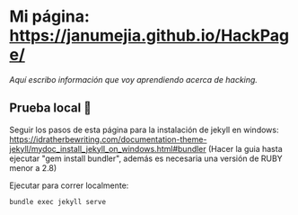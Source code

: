 # Mi página: https://janumejia.github.io/HackPage/

_Aquí escribo información que voy aprendiendo acerca de hacking._

## Prueba local 🚀

Seguir los pasos de esta página para la instalación de jekyll en windows: https://idratherbewriting.com/documentation-theme-jekyll/mydoc_install_jekyll_on_windows.html#bundler (Hacer la guia hasta ejecutar "gem install bundler", además es necesaria una versión de RUBY menor a 2.8)

Ejecutar para correr localmente:
```
bundle exec jekyll serve
```

